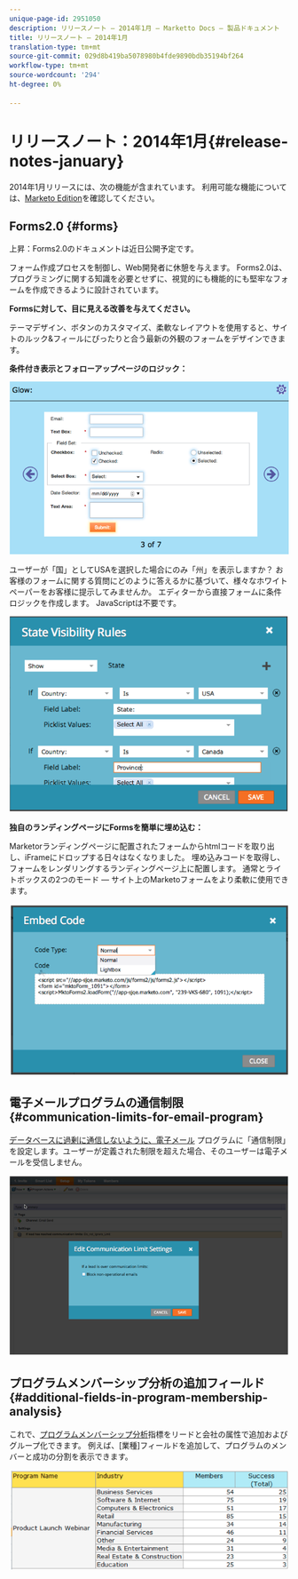 ```yaml
---
unique-page-id: 2951050
description: リリースノート — 2014年1月 — Marketto Docs — 製品ドキュメント
title: リリースノート — 2014年1月
translation-type: tm+mt
source-git-commit: 029d8b419ba5078980b4fde9890bdb35194bf264
workflow-type: tm+mt
source-wordcount: '294'
ht-degree: 0%

---
```



# リリースノート：2014年1月{#release-notes-january}

2014年1月リリースには、次の機能が含まれています。 利用可能な機能については、[Marketo Edition](https://www.marketo.com/pricing/)を確認してください。

## Forms2.0 {#forms}

上昇：Forms2.0のドキュメントは近日公開予定です。

フォーム作成プロセスを制御し、Web開発者に休憩を与えます。 Forms2.0は、プログラミングに関する知識を必要とせずに、視覚的にも機能的にも堅牢なフォームを作成できるように設計されています。

**Formsに対して、目に見える改善を与えてください。**

テーマデザイン、ボタンのカスタマイズ、柔軟なレイアウトを使用すると、サイトのルック&amp;フィールにぴったりと合う最新の外観のフォームをデザインできます。

**条件付き表示とフォローアップページのロジック：**

![](assets/image2014-9-22-10-3a30-3a52.png)

ユーザーが「国」としてUSAを選択した場合にのみ「州」を表示しますか？ お客様のフォームに関する質問にどのように答えるかに基づいて、様々なホワイトペーパーをお客様に提示してみませんか。 エディターから直接フォームに条件ロジックを作成します。 JavaScriptは不要です。

![](assets/image2014-9-22-10-3a31-3a54.png)

**独自のランディングページにFormsを簡単に埋め込む：**

Marketorランディングページに配置されたフォームからhtmlコードを取り出し、iFrameにドロップする日々はなくなりました。 埋め込みコードを取得し、フォームをレンダリングするランディングページ上に配置します。 通常とライトボックスの2つのモード — サイト上のMarketoフォームをより柔軟に使用できます。

![](assets/image2014-9-22-10-3a38-3a2.png)

## 電子メールプログラムの通信制限{#communication-limits-for-email-program}

[データベースに過剰に通信しないように、電子メール](/help/marketo/product-docs/email-marketing/email-programs/email-program-actions/enable-disable-communication-limits-in-an-email-program.md) プログラムに「通信制限」を設定します。ユーザーが定義された制限を超えた場合、そのユーザーは電子メールを受信しません。

![](assets/image2014-9-22-10-3a38-3a31.png)

## プログラムメンバーシップ分析の追加フィールド{#additional-fields-in-program-membership-analysis}

これで、[プログラムメンバーシップ分析](/help/marketo/product-docs/reporting/revenue-cycle-analytics/program-analytics/build-a-program-membership-analysis-report-that-lists-leads.md)指標をリードと会社の属性で追加およびグループ化できます。 例えば、[業種]フィールドを追加して、プログラムのメンバーと成功の分割を表示できます。

![](assets/image2014-9-22-10-3a39-3a1.png)
